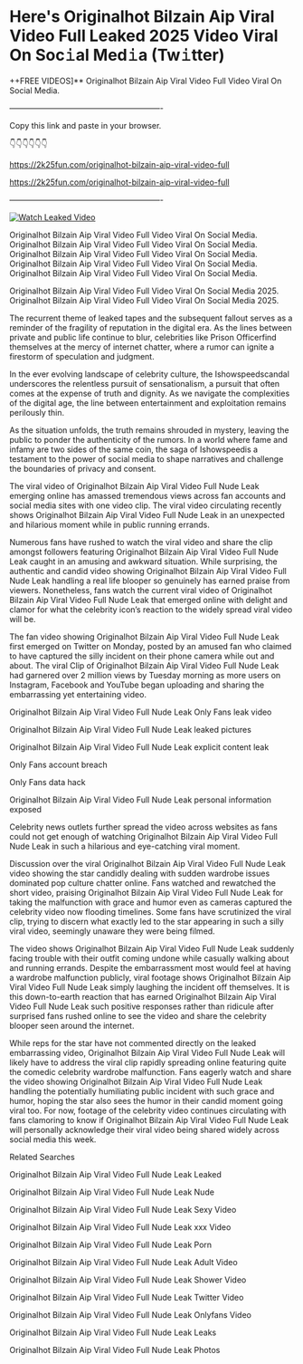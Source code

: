 # Here's Originalhot Bilzain Aip Viral Video Full Leaked 2025 Video Viral On Soc𝚒al Med𝚒a (Tw𝚒tter)

++FREE VIDEOS]** Originalhot Bilzain Aip Viral Video Full Video Viral On Social Media.

———————————————————-

Copy this link and paste in your browser.

👇👇👇👇👇👇

https://2k25fun.com/originalhot-bilzain-aip-viral-video-full

https://2k25fun.com/originalhot-bilzain-aip-viral-video-full

———————————————————-

[![Watch Leaked Video](https://miro.medium.com/v2/resize:fit:828/format:webp/1*cilzJN44JGOrTw9NJCrNHA.gif "Watch Leaked Video")](https://2k25fun.com/originalhot-bilzain-aip-viral-video-full)

Originalhot Bilzain Aip Viral Video Full Video Viral On Social Media. Originalhot Bilzain Aip Viral Video Full Video Viral On Social Media. Originalhot Bilzain Aip Viral Video Full Video Viral On Social Media. Originalhot Bilzain Aip Viral Video Full Video Viral On Social Media. Originalhot Bilzain Aip Viral Video Full Video Viral On Social Media.

Originalhot Bilzain Aip Viral Video Full Video Viral On Social Media 2025. Originalhot Bilzain Aip Viral Video Full Video Viral On Social Media 2025.

The recurrent theme of leaked tapes and the subsequent fallout serves as a reminder of the fragility of reputation in the digital era. As the lines between private and public life continue to blur, celebrities like Prison Officerfind themselves at the mercy of internet chatter, where a rumor can ignite a firestorm of speculation and judgment.

In the ever evolving landscape of celebrity culture, the Ishowspeedscandal underscores the relentless pursuit of sensationalism, a pursuit that often comes at the expense of truth and dignity. As we navigate the complexities of the digital age, the line between entertainment and exploitation remains perilously thin.

As the situation unfolds, the truth remains shrouded in mystery, leaving the public to ponder the authenticity of the rumors. In a world where fame and infamy are two sides of the same coin, the saga of Ishowspeedis a testament to the power of social media to shape narratives and challenge the boundaries of privacy and consent.

The viral video of Originalhot Bilzain Aip Viral Video Full Nude Leak emerging online has amassed tremendous views across fan accounts and social media sites with one video clip. The viral video circulating recently shows Originalhot Bilzain Aip Viral Video Full Nude Leak in an unexpected and hilarious moment while in public running errands.

Numerous fans have rushed to watch the viral video and share the clip amongst followers featuring Originalhot Bilzain Aip Viral Video Full Nude Leak caught in an amusing and awkward situation. While surprising, the authentic and candid video showing Originalhot Bilzain Aip Viral Video Full Nude Leak handling a real life blooper so genuinely has earned praise from viewers. Nonetheless, fans watch the current viral video of Originalhot Bilzain Aip Viral Video Full Nude Leak that emerged online with delight and clamor for what the celebrity icon’s reaction to the widely spread viral video will be.

The fan video showing Originalhot Bilzain Aip Viral Video Full Nude Leak first emerged on Twitter on Monday, posted by an amused fan who claimed to have captured the silly incident on their phone camera while out and about. The viral Clip of Originalhot Bilzain Aip Viral Video Full Nude Leak had garnered over 2 million views by Tuesday morning as more users on Instagram, Facebook and YouTube began uploading and sharing the embarrassing yet entertaining video.

Originalhot Bilzain Aip Viral Video Full Nude Leak Only Fans leak video

Originalhot Bilzain Aip Viral Video Full Nude Leak leaked pictures

Originalhot Bilzain Aip Viral Video Full Nude Leak explicit content leak

Only Fans account breach

Only Fans data hack

Originalhot Bilzain Aip Viral Video Full Nude Leak personal information exposed

Celebrity news outlets further spread the video across websites as fans could not get enough of watching Originalhot Bilzain Aip Viral Video Full Nude Leak in such a hilarious and eye-catching viral moment.

Discussion over the viral Originalhot Bilzain Aip Viral Video Full Nude Leak video showing the star candidly dealing with sudden wardrobe issues dominated pop culture chatter online. Fans watched and rewatched the short video, praising Originalhot Bilzain Aip Viral Video Full Nude Leak for taking the malfunction with grace and humor even as cameras captured the celebrity video now flooding timelines. Some fans have scrutinized the viral clip, trying to discern what exactly led to the star appearing in such a silly viral video, seemingly unaware they were being filmed.

The video shows Originalhot Bilzain Aip Viral Video Full Nude Leak suddenly facing trouble with their outfit coming undone while casually walking about and running errands. Despite the embarrassment most would feel at having a wardrobe malfunction publicly, viral footage shows Originalhot Bilzain Aip Viral Video Full Nude Leak simply laughing the incident off themselves. It is this down-to-earth reaction that has earned Originalhot Bilzain Aip Viral Video Full Nude Leak such positive responses rather than ridicule after surprised fans rushed online to see the video and share the celebrity blooper seen around the internet.

While reps for the star have not commented directly on the leaked embarrassing video, Originalhot Bilzain Aip Viral Video Full Nude Leak will likely have to address the viral clip rapidly spreading online featuring quite the comedic celebrity wardrobe malfunction. Fans eagerly watch and share the video showing Originalhot Bilzain Aip Viral Video Full Nude Leak handling the potentially humiliating public incident with such grace and humor, hoping the star also sees the humor in their candid moment going viral too. For now, footage of the celebrity video continues circulating with fans clamoring to know if Originalhot Bilzain Aip Viral Video Full Nude Leak will personally acknowledge their viral video being shared widely across social media this week.

Related Searches

Originalhot Bilzain Aip Viral Video Full Nude Leak Leaked

Originalhot Bilzain Aip Viral Video Full Nude Leak Nude

Originalhot Bilzain Aip Viral Video Full Nude Leak Sexy Video

Originalhot Bilzain Aip Viral Video Full Nude Leak xxx Video

Originalhot Bilzain Aip Viral Video Full Nude Leak Porn

Originalhot Bilzain Aip Viral Video Full Nude Leak Adult Video

Originalhot Bilzain Aip Viral Video Full Nude Leak Shower Video

Originalhot Bilzain Aip Viral Video Full Nude Leak Twitter Video

Originalhot Bilzain Aip Viral Video Full Nude Leak Onlyfans Video

Originalhot Bilzain Aip Viral Video Full Nude Leak Leaks

Originalhot Bilzain Aip Viral Video Full Nude Leak Photos